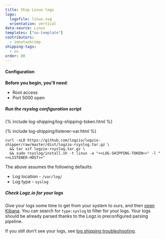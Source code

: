 ```yaml
---
title: Ship Linux logs
logo:
  logofile: linux.svg
  orientation: vertical
data-source: Linux
templates: ["no-template"]
contributors:
  - imnotashrimp
shipping-tags:
  - os
order: 80
---
```

#### Configuration

**Before you begin, you'll need**:

* Root access
* Port 5000 open

<div class="tasklist">

##### Run the rsyslog configuration script

{% include log-shipping/log-shipping-token.html %}

{% include log-shipping/listener-var.html %} 

```shell
curl -sLO https://github.com/logzio/logzio-shipper/raw/master/dist/logzio-rsyslog.tar.gz \
  && tar xzf logzio-rsyslog.tar.gz \
  && sudo rsyslog/install.sh -t linux -a "<<LOG-SHIPPING-TOKEN>>" -l "<<LISTENER-HOST>>"
```


The above assumes the following defaults:

* Log location - `/var/log/`
* Log type - `syslog`

##### Check Logz.io for your logs

Give your logs some time to get from your system to ours, and then [open Kibana](https://app.logz.io/#/dashboard/kibana). You can search for `type:syslog` to filter for your logs. Your logs should be already parsed thanks to the Logz.io preconfigured parsing pipeline.

If you still don't see your logs, see [log shipping troubleshooting]({{site.baseurl}}/user-guide/log-shipping/log-shipping-troubleshooting.html).

</div>